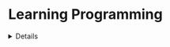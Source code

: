 # Learning Programming

<details> Problem Solving
<ul>
    <li>Time Complexity</li>
    <li>Arrays</li>
    <li>Linked Lists</li>
    <li>Stacks</li>
    <li>Queues</li>
    <li>Trees</li>
    <li>Graphs</li>
    <li>Divide and Conquer</li>
    <li>Greedy Technique</li>
    <li>Recursion and Backtracking</li>
    <li>Bit Manipulation</li>
    <li>Dynamic Programming</li>
    <li>String Processing</li>
    <li>Range Queries</li>
    <li>Number Theory</li>
    <li>Hashing</li>
    <li>Game Theory</li>
    <li>Advanced Concepts</li>
</ul>
</details>
